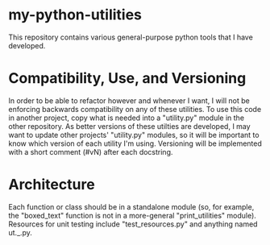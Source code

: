 # my-python-utilities

This repository contains various general-purpose python tools that I have developed.

# Compatibility, Use, and Versioning

In order to be able to refactor however and whenever I want, I will not be enforcing backwards compatibility on any of these utilities.  To use this code in another project, copy what is needed into a "utility.py" module in the other repository.  As better versions of these utilties are developed, I may want to update other projects' "utility.py" modules, so it will be important to know which version of each utility I'm using.  Versioning will be implemented with a short comment (#vN) after each docstring.

# Architecture

 Each function or class should be in a standalone module (so, for example, the "boxed\_text" function is not in a more-general "print\_utilities" module).  Resources for unit testing include "test_resources.py" and anything named ut.\_.py.
